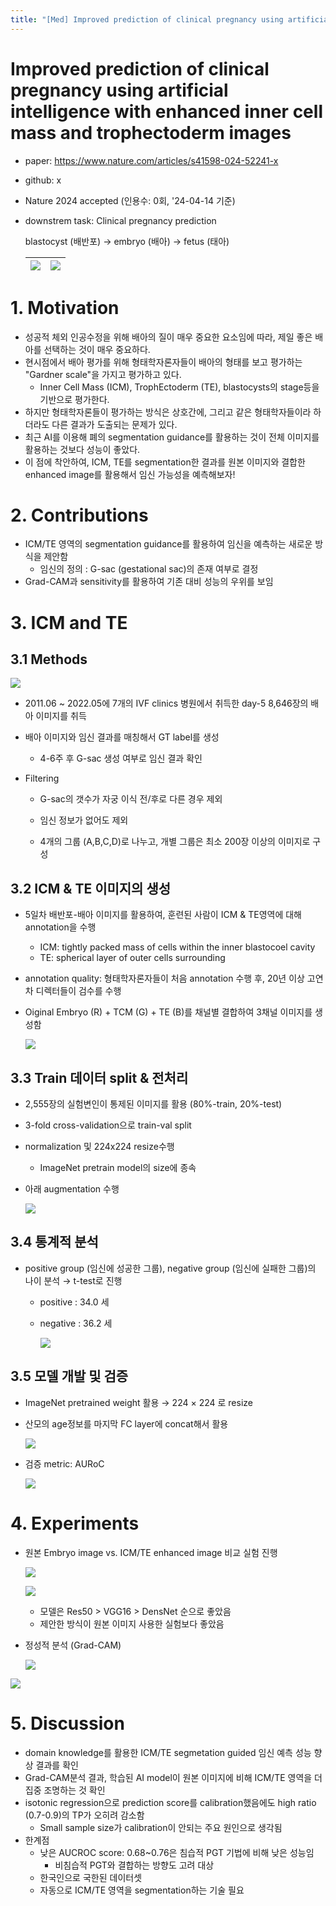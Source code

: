 ```yaml
---
title: "[Med] Improved prediction of clinical pregnancy using artificial intelligence with enhanced inner cell mass and trophectoderm images"
---
```


# Improved prediction of clinical pregnancy using artificial intelligence with enhanced inner cell mass and trophectoderm images

- paper: https://www.nature.com/articles/s41598-024-52241-x

- github: x

- Nature 2024 accepted (인용수: 0회, '24-04-14 기준)

- downstrem task: Clinical pregnancy prediction

  blastocyst (배반포) $\to$ embryo (배아) $\to$ fetus (태아)

  | ![](../images/2024-04-14/image-20240415080735367.png) | ![](../images/2024-04-14/image-20240415080811799.png) |
  | ----------------------------------------------------- | ----------------------------------------------------- |

  

# 1. Motivation

- 성공적 체외 인공수정을 위해 배아의 질이 매우 중요한 요소임에 따라, 제일 좋은 배아를 선택하는 것이 매우 중요하다.
- 현시점에서 배아 평가를 위해 형태학자론자들이 배아의 형태를 보고 평가하는 "Gardner scale"을 가지고 평가하고 있다.
  - Inner Cell Mass (ICM), TrophEctoderm (TE), blastocysts의 stage등을 기반으로 평가한다.
- 하지만 형태학자론들이 평가하는 방식은 상호간에, 그리고 같은 형태학자들이라 하더라도 다른 결과가 도출되는 문제가 있다.
- 최근 AI를 이용해 폐의 segmentation guidance를 활용하는 것이 전체 이미지를 활용하는 것보다 성능이 좋았다.
- 이 점에 착안하여, ICM, TE를 segmentation한 결과를 원본 이미지와 결합한 enhanced image를 활용해서 임신 가능성을 예측해보자!

# 2. Contributions

- ICM/TE 영역의 segmentation guidance를 활용하여 임신을 예측하는 새로운 방식을 제안함
  - 임신의 정의 : G-sac (gestational sac)의 존재 여부로 결정
- Grad-CAM과 sensitivity를 활용하여 기존 대비 성능의 우위를 보임

# 3. ICM and TE

## 3.1 Methods

![](../images/2024-04-14/image-20240415083837401.png)

- 2011.06 ~ 2022.05에 7개의 IVF clinics 병원에서 취득한 day-5 8,646장의 배아 이미지를 취득

- 배아 이미지와 임신 결과를 매칭해서 GT label를 생성

  - 4-6주 후 G-sac 생성 여부로 임신 결과 확인

- Filtering

  - G-sac의 갯수가 자궁 이식 전/후로 다른 경우 제외

  - 임신 정보가 없어도 제외

  - 4개의 그룹 (A,B,C,D)로 나누고, 개별 그룹은 최소 200장 이상의 이미지로 구성

    

## 3.2 ICM & TE 이미지의 생성

- 5일차 배반포-배아 이미지를 활용하여, 훈련된 사람이 ICM & TE영역에 대해 annotation을 수행

  - ICM: tightly packed mass of cells within the inner blastocoel cavity
  - TE: spherical layer of outer cells ­surrounding

- annotation quality: 형태학자론자들이 처음 annotation 수행 후, 20년 이상 고연차 디렉터들이 검수를 수행

- Oiginal Embryo (R) + TCM (G) + TE (B)를 채널별 결합하여 3채널 이미지를 생성함

  ![](../images/2024-04-14/image-20240415083107702.png)

## 3.3 Train 데이터 split & 전처리

- 2,555장의 실험변인이 통제된 이미지를 활용 (80%-train, 20%-test)

- 3-fold cross-validation으로 train-val split

- normalization 및 224x224 resize수행

  - ImageNet pretrain model의 size에 종속

- 아래 augmentation 수행

  ![](../images/2024-04-14/image-20240415083351086.png)

## 3.4 통계적 분석

- positive group (임신에 성공한 그룹), negative group (임신에 실패한 그룹)의 나이 분석 $\to$ t-test로 진행

  - positive : 34.0 세

  - negative : 36.2 세

    ![](../images/2024-04-14/image-20240415084057977.png)

  

## 3.5 모델 개발 및 검증

- ImageNet pretrained weight 활용 $\to$ 224 $\times$ 224 로 resize

- 산모의 age정보를 마지막 FC layer에 concat해서 활용

  ![](../images/2024-04-14/image-20240415085130285.png)

- 검증 metric: AURoC

  ![](../images/2024-04-14/image-20240415084242767.png)

# 4. Experiments

- 원본 Embryo image vs. ICM/TE enhanced image 비교 실험 진행

  ![](../images/2024-04-14/image-20240415085642901.png)

  ![](../images/2024-04-14/image-20240415085713677.png)

  - 모델은 Res50 > VGG16 > DensNet 순으로 좋았음
  - 제안한 방식이 원본 이미지 사용한 실험보다 좋았음

- 정성적 분석 (Grad-CAM)

  ![](../images/2024-04-14/image-20240415085815262.png)

![](../images/2024-04-14/image-20240415085833299.png)

# 5. Discussion

- domain knowledge를 활용한 ICM/TE segmetation guided 임신 예측 성능 향상 결과를 확인
- Grad-CAM분석 결과, 학습된 AI model이 원본 이미지에 비해 ICM/TE 영역을 더 집중 조명하는 것 확인
- isotonic regression으로 prediction score를 calibration했음에도 high ratio (0.7-0.9)의 TP가 오히려 감소함
  - Small sample size가 calibration이 안되는 주요 원인으로 생각됨
- 한계점 
  - 낮은 AUCROC score: 0.68~0.76은 침습적 PGT 기법에 비해 낮은 성능임
    - 비침습적 PGT와 결합하는 방향도 고려 대상
  - 한국인으로 국한된 데이터셋
  - 자동으로 ICM/TE 영역을 segmentation하는 기술 필요

